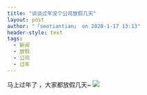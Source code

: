 ```yaml
---
title: "谈谈过年没个公司放假几天"
layout: post
author: "「seotiantian」 on 2020-1-17 13:13"
header-style: text
tags:
  - 新闻
  - 放假
  - 公司
  - 过年
---
```


<head></head>
<body>
 马上过年了 ，大家都放假几天~
 <img src="https://bbs.boniu123.cc/static/image/smiley/1ali/15.gif" smilieid="287">
 <br>
</body>


